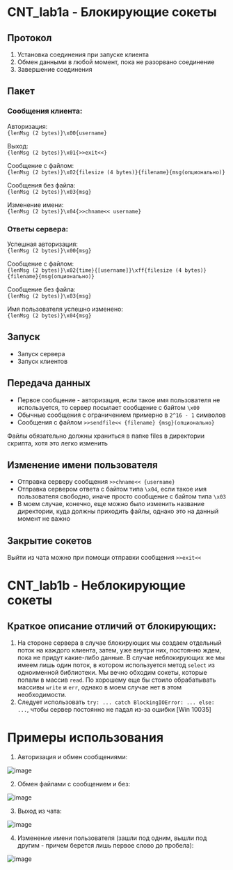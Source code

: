 # CNT_lab1a - Блокирующие сокеты

## Протокол

1. Установка соединения при запуске клиента
2. Обмен данными в любой момент, пока не разорвано соединение
3. Завершение соединения

## Пакет

### Сообщения клиента:

Авторизация:  
`{lenMsg (2 bytes)}\x00{username}`

Выход:  
`{lenMsg (2 bytes)}\x01{>>exit<<}`

Сообщение с файлом:  
`{lenMsg (2 bytes)}\x02{filesize (4 bytes)}{filename}{msg(опционально)}`

Сообщения без файла:  
`{lenMsg (2 bytes)}\x03{msg}`

Изменение имени:  
`{lenMsg (2 bytes)}\x04{>>chname<< username}`

### Ответы сервера:

Успешная авторизация:  
`{lenMsg (2 bytes)}\x00{msg}`

Сообщение с файлом:  
`{lenMsg (2 bytes)}\x02{time}{[username]}\xff{filesize (4 bytes)}{filename}{msg(опционально)}`

Сообщение без файла:  
`{lenMsg (2 bytes)}\x03{msg}`

Имя пользователя успешно изменено:  
`{lenMsg (2 bytes)}\x04{msg}`

## Запуск

- Запуск сервера
- Запуск клиентов

## Передача данных

- Первое сообщение - авторизация, если такое имя пользователя не используется, то сервер посылает сообщение с байтом `\x00`
- Обычные сообщения с ограничением примерно в `2^16 - 1` символов
- Сообщения с файлом `>>sendfile<< {filename} {msg}(опционально}`

Файлы обязательно должны храниться в папке files в директории скрипта, хотя это легко изменить

## Изменение имени пользователя

- Отправка серверу сообщения `>>chname<< {username}`
- Отправка сервером ответа с байтом типа `\x04`, если такое имя пользователя свободно, иначе просто сообщение с байтом типа `\x03`
- В моем случае, конечно, еще можно было изменить название директории, куда должны приходить файлы, однако это на данный момент не важно

## Закрытие сокетов

Выйти из чата можно при помощи отправки сообщения `>>exit<<`

# CNT_lab1b - Неблокирующие сокеты

## Краткое описание отличий от блокирующих:

1. На стороне сервера в случае блокирующих мы создаем отдельный поток на каждого клиента, затем, уже внутри них, постоянно ждем, пока не придут какие-либо данные. В случае неблокирующих же мы имеем лишь один поток, в котором используется метод `select` из одноименной библиотеки. Мы вечно обходим сокеты, которые попали в массив `read`. По хорошему еще бы стоило обрабатывать массивы `write` и `err`, однако в моем случае нет в этом необходимости.
2. Следует использовать `try: ... catch BlockingIOError: ... else: ...`, чтобы сервер постоянно не падал из-за ошибки \[Win 10035\]

# Примеры использования

1. Авторизация и обмен сообщениями:  

![image](https://user-images.githubusercontent.com/43076360/144421242-0185f5f4-2eb4-4338-9a4b-76c3712c530d.png)

2. Обмен файлами с сообщением и без:

![image](https://user-images.githubusercontent.com/43076360/144422017-6268f5ed-eb9d-41bd-bf68-f9ccd513fa0b.png)

3. Выход из чата:

![image](https://user-images.githubusercontent.com/43076360/144422493-5ae876f2-9c19-4d43-8fa3-a873c8fe0079.png)

4. Изменение имени пользователя (зашли под одним, вышли под другим - причем берется лишь первое слово до пробела):

![image](https://user-images.githubusercontent.com/43076360/144423446-7cde4059-33f1-490e-8f6d-2c1864642d04.png)

